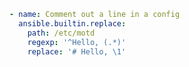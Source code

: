 ```yaml title="replace"
- name: Comment out a line in a config
  ansible.builtin.replace:
    path: /etc/motd
    regexp: '^Hello, (.*)'
    replace: '# Hello, \1'
```